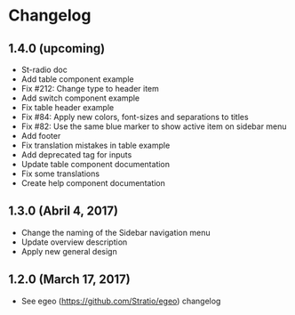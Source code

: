 # Changelog

## 1.4.0 (upcoming)

* St-radio doc
* Add table component example
* Fix #212: Change type to header item
* Add switch component example
* Fix table header example 
* Fix #84: Apply new colors, font-sizes and separations to titles
* Fix #82: Use the same blue marker to show active item on sidebar menu
* Add footer
* Fix translation mistakes in table example
* Add deprecated tag for inputs
* Update table component documentation
* Fix some translations
* Create help component documentation


## 1.3.0 (Abril 4, 2017)

* Change the naming of the Sidebar navigation menu
* Update overview description
* Apply new general design

## 1.2.0 (March 17, 2017)

* See egeo (https://github.com/Stratio/egeo) changelog